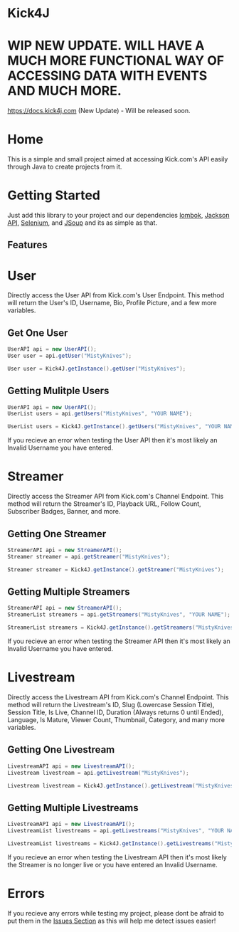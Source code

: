 # Kick4J

# WIP NEW UPDATE. WILL HAVE A MUCH MORE FUNCTIONAL WAY OF ACCESSING DATA WITH EVENTS AND MUCH MORE.
https://docs.kick4j.com (New Update) - Will be released soon.
# Home

This is a simple and small project aimed at accessing Kick.com's API easily through Java to create projects from it.

# Getting Started
Just add this library to your project and our dependencies [lombok](https://projectlombok.org/), [Jackson API](https://github.com/FasterXML/jackson), [Selenium](https://www.selenium.dev/), and [JSoup](https://jsoup.org/) and its as simple as that.

## Features

# User
Directly access the User API from Kick.com's User Endpoint.
This method will return the User's ID, Username, Bio, Profile Picture, and a few more variables. 

## Get One User
```java
UserAPI api = new UserAPI();
User user = api.getUser("MistyKnives");
```

```java
User user = Kick4J.getInstance().getUser("MistyKnives");
```

## Getting Mulitple Users
```java
UserAPI api = new UserAPI();
UserList users = api.getUsers("MistyKnives", "YOUR NAME");
```

```java
UserList users = Kick4J.getInstance().getUsers("MistyKnives", "YOUR NAME");
```

If you recieve an error when testing the User API then it's most likely an Invalid Username you have entered.

# Streamer
Directly access the Streamer API from Kick.com's Channel Endpoint.
This method will return the Streamer's ID, Playback URL, Follow Count, Subscriber Badges, Banner, and more.

## Getting One Streamer
```java
StreamerAPI api = new StreamerAPI();
Streamer streamer = api.getStreamer("MistyKnives");
```

```java
Streamer streamer = Kick4J.getInstance().getStreamer("MistyKnives");
```

## Getting Multiple Streamers
```java
StreamerAPI api = new StreamerAPI();
StreamerList streamers = api.getStreamers("MistyKnives", "YOUR NAME");
```

```java
StreamerList streamers = Kick4J.getInstance().getStreamers("MistyKnives", "YOUR NAME");
```

If you recieve an error when testing the Streamer API then it's most likely an Invalid Username you have entered.

# Livestream
Directly access the Livestream API from Kick.com's Channel Endpoint.
This method will return the Livestream's ID, Slug (Lowercase Session Title), Session Title, Is Live, Channel ID, Duration (Always returns 0 until Ended), Language, Is Mature, Viewer Count, Thumbnail, Category, and many more variables.

## Getting One Livestream
```java
LivestreamAPI api = new LivestreamAPI();
Livestream livestream = api.getLivestream("MistyKnives");
```

```java
Livestream livestream = Kick4J.getInstance().getLivestream("MistyKnives");
```

## Getting Multiple Livestreams
```java
LivestreamAPI api = new LivestreamAPI();
LivestreamList livestreams = api.getLivestreams("MistyKnives", "YOUR NAME");
```

```java
LivestreamList livestreams = Kick4J.getInstance().getLivestreams("MistyKnives", "YOUR NAME");
```

If you recieve an error when testing the Livestream API then it's most likely the Streamer is no longer live or you have entered an Invalid Username.

# Errors
If you recieve any errors while testing my project, please dont be afraid to put them in the [Issues Section](https://github.com/MistyKnives/Kick4J/issues) as this will help me detect issues easier!
